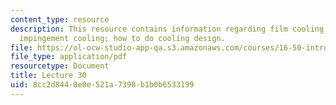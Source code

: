 ```yaml
---
content_type: resource
description: This resource contains information regarding film cooling; thermal stresses;
  impingement cooling; how to do cooling design.
file: https://ol-ocw-studio-app-qa.s3.amazonaws.com/courses/16-50-introduction-to-propulsion-systems-spring-2012/8cc2d8440e0e521a7398b1b0b6533199_MIT16_50S12_lec30.pdf
file_type: application/pdf
resourcetype: Document
title: Lecture 30
uid: 8cc2d844-0e0e-521a-7398-b1b0b6533199
---
```

